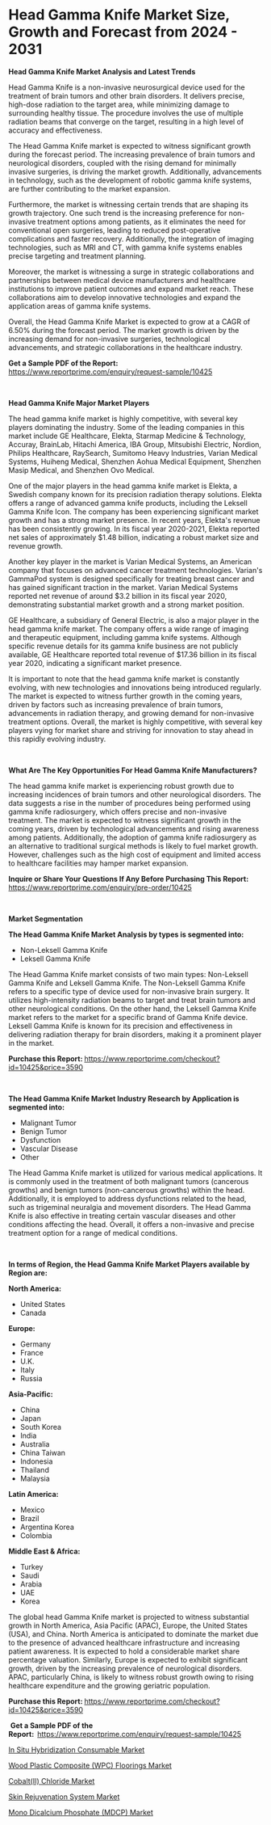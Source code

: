 <p><h1>Head Gamma Knife Market Size, Growth and Forecast from 2024 - 2031</h1></p><p><strong>Head Gamma Knife Market Analysis and Latest Trends</strong></p>
<p><p>Head Gamma Knife is a non-invasive neurosurgical device used for the treatment of brain tumors and other brain disorders. It delivers precise, high-dose radiation to the target area, while minimizing damage to surrounding healthy tissue. The procedure involves the use of multiple radiation beams that converge on the target, resulting in a high level of accuracy and effectiveness.</p><p>The Head Gamma Knife market is expected to witness significant growth during the forecast period. The increasing prevalence of brain tumors and neurological disorders, coupled with the rising demand for minimally invasive surgeries, is driving the market growth. Additionally, advancements in technology, such as the development of robotic gamma knife systems, are further contributing to the market expansion.</p><p>Furthermore, the market is witnessing certain trends that are shaping its growth trajectory. One such trend is the increasing preference for non-invasive treatment options among patients, as it eliminates the need for conventional open surgeries, leading to reduced post-operative complications and faster recovery. Additionally, the integration of imaging technologies, such as MRI and CT, with gamma knife systems enables precise targeting and treatment planning.</p><p>Moreover, the market is witnessing a surge in strategic collaborations and partnerships between medical device manufacturers and healthcare institutions to improve patient outcomes and expand market reach. These collaborations aim to develop innovative technologies and expand the application areas of gamma knife systems.</p><p>Overall, the Head Gamma Knife Market is expected to grow at a CAGR of 6.50% during the forecast period. The market growth is driven by the increasing demand for non-invasive surgeries, technological advancements, and strategic collaborations in the healthcare industry.</p></p>
<p><strong>Get a Sample PDF of the Report:&nbsp;</strong> <a href="https://www.reportprime.com/enquiry/request-sample/10425">https://www.reportprime.com/enquiry/request-sample/10425</a></p>
<p>&nbsp;</p>
<p><strong>Head Gamma Knife Major Market Players</strong></p>
<p><p>The head gamma knife market is highly competitive, with several key players dominating the industry. Some of the leading companies in this market include GE Healthcare, Elekta, Starmap Medicine & Technology, Accuray, BrainLab, Hitachi America, IBA Group, Mitsubishi Electric, Nordion, Philips Healthcare, RaySearch, Sumitomo Heavy Industries, Varian Medical Systems, Huiheng Medical, Shenzhen Aohua Medical Equipment, Shenzhen Masip Medical, and Shenzhen Ovo Medical.</p><p>One of the major players in the head gamma knife market is Elekta, a Swedish company known for its precision radiation therapy solutions. Elekta offers a range of advanced gamma knife products, including the Leksell Gamma Knife Icon. The company has been experiencing significant market growth and has a strong market presence. In recent years, Elekta's revenue has been consistently growing. In its fiscal year 2020-2021, Elekta reported net sales of approximately $1.48 billion, indicating a robust market size and revenue growth.</p><p>Another key player in the market is Varian Medical Systems, an American company that focuses on advanced cancer treatment technologies. Varian's GammaPod system is designed specifically for treating breast cancer and has gained significant traction in the market. Varian Medical Systems reported net revenue of around $3.2 billion in its fiscal year 2020, demonstrating substantial market growth and a strong market position.</p><p>GE Healthcare, a subsidiary of General Electric, is also a major player in the head gamma knife market. The company offers a wide range of imaging and therapeutic equipment, including gamma knife systems. Although specific revenue details for its gamma knife business are not publicly available, GE Healthcare reported total revenue of $17.36 billion in its fiscal year 2020, indicating a significant market presence.</p><p>It is important to note that the head gamma knife market is constantly evolving, with new technologies and innovations being introduced regularly. The market is expected to witness further growth in the coming years, driven by factors such as increasing prevalence of brain tumors, advancements in radiation therapy, and growing demand for non-invasive treatment options. Overall, the market is highly competitive, with several key players vying for market share and striving for innovation to stay ahead in this rapidly evolving industry.</p></p>
<p>&nbsp;</p>
<p><strong>What Are The Key Opportunities For Head Gamma Knife Manufacturers?</strong></p>
<p><p>The head gamma knife market is experiencing robust growth due to increasing incidences of brain tumors and other neurological disorders. The data suggests a rise in the number of procedures being performed using gamma knife radiosurgery, which offers precise and non-invasive treatment. The market is expected to witness significant growth in the coming years, driven by technological advancements and rising awareness among patients. Additionally, the adoption of gamma knife radiosurgery as an alternative to traditional surgical methods is likely to fuel market growth. However, challenges such as the high cost of equipment and limited access to healthcare facilities may hamper market expansion.</p></p>
<p><strong>Inquire or Share Your Questions If Any Before Purchasing This Report:</strong> <a href="https://www.reportprime.com/enquiry/pre-order/10425">https://www.reportprime.com/enquiry/pre-order/10425</a></p>
<p>&nbsp;</p>
<p><strong>Market Segmentation</strong></p>
<p><strong>The Head Gamma Knife Market Analysis by types is segmented into:</strong></p>
<p><ul><li>Non-Leksell Gamma Knife</li><li>Leksell Gamma Knife</li></ul></p>
<p><p>The Head Gamma Knife market consists of two main types: Non-Leksell Gamma Knife and Leksell Gamma Knife. The Non-Leksell Gamma Knife refers to a specific type of device used for non-invasive brain surgery. It utilizes high-intensity radiation beams to target and treat brain tumors and other neurological conditions. On the other hand, the Leksell Gamma Knife market refers to the market for a specific brand of Gamma Knife device. Leksell Gamma Knife is known for its precision and effectiveness in delivering radiation therapy for brain disorders, making it a prominent player in the market.</p></p>
<p><strong>Purchase this Report:&nbsp;</strong><a href="https://www.reportprime.com/checkout?id=10425&price=3590">https://www.reportprime.com/checkout?id=10425&price=3590</a></p>
<p>&nbsp;</p>
<p><strong>The Head Gamma Knife Market Industry Research by Application is segmented into:</strong></p>
<p><ul><li>Malignant Tumor</li><li>Benign Tumor</li><li>Dysfunction</li><li>Vascular Disease</li><li>Other</li></ul></p>
<p><p>The Head Gamma Knife market is utilized for various medical applications. It is commonly used in the treatment of both malignant tumors (cancerous growths) and benign tumors (non-cancerous growths) within the head. Additionally, it is employed to address dysfunctions related to the head, such as trigeminal neuralgia and movement disorders. The Head Gamma Knife is also effective in treating certain vascular diseases and other conditions affecting the head. Overall, it offers a non-invasive and precise treatment option for a range of medical conditions.</p></p>
<p>&nbsp;</p>
<p><strong>In terms of Region, the Head Gamma Knife Market Players available by Region are:</strong></p>
<p>
    <p> <strong> North America: </strong>
        <ul>
            <li>United States</li>
            <li>Canada</li>
        </ul>
        </p> 
    <p> <strong> Europe: </strong>
        <ul>
            <li>Germany</li>
            <li>France</li>
            <li>U.K.</li>
            <li>Italy</li>
            <li>Russia</li>
        </ul>
        </p> 
    <p> <strong> Asia-Pacific: </strong>
        <ul>
            <li>China</li>
            <li>Japan</li>
            <li>South Korea</li>
            <li>India</li>
            <li>Australia</li>
            <li>China Taiwan</li>
            <li>Indonesia</li>
            <li>Thailand</li>
            <li>Malaysia</li>
        </ul>
        </p> 
    <p> <strong> Latin America: </strong>
        <ul>
            <li>Mexico</li>
            <li>Brazil</li>
            <li>Argentina Korea</li>
            <li>Colombia</li>
        </ul>
        </p> 
    <p> <strong> Middle East & Africa: </strong>
        <ul>
            <li>Turkey</li>
            <li>Saudi</li>
            <li>Arabia</li>
            <li>UAE</li>
            <li>Korea</li>
        </ul>
    </p>
    </p>
<p><p>The global head Gamma Knife market is projected to witness substantial growth in North America, Asia Pacific (APAC), Europe, the United States (USA), and China. North America is anticipated to dominate the market due to the presence of advanced healthcare infrastructure and increasing patient awareness. It is expected to hold a considerable market share percentage valuation. Similarly, Europe is expected to exhibit significant growth, driven by the increasing prevalence of neurological disorders. APAC, particularly China, is likely to witness robust growth owing to rising healthcare expenditure and the growing geriatric population.</p></p>
<p><strong>Purchase this Report: </strong><a href="https://www.reportprime.com/checkout?id=10425&price=3590">https://www.reportprime.com/checkout?id=10425&price=3590</a></p>
<p>&nbsp;<strong>Get a Sample PDF of the Report:&nbsp;&nbsp;</strong><a href="https://www.reportprime.com/enquiry/request-sample/10425">https://www.reportprime.com/enquiry/request-sample/10425</a></p>
<p><strong></strong></p>
<p><p><a href="https://github.com/shotows/Market-Research-Report-List-1/blob/main/in-situ-hybridization-consumable-market.md">In Situ Hybridization Consumable Market</a></p><p><a href="https://medium.com/@elvirabogdani08/wood-plastic-composite-wpc-floorings-market-analysis-its-cagr-market-segmentation-and-global-0b1aa6e7cfd1">Wood Plastic Composite (WPC) Floorings Market</a></p><p><a href="https://medium.com/@elvirabogdani08/cobalt-ii-chloride-market-size-and-market-trends-complete-industry-overview-2024-to-2031-e8c448a6f367">Cobalt(II) Chloride Market</a></p><p><a href="https://github.com/sonuprakash1/Market-Research-Report-List-1/blob/main/skin-rejuvenation-system-market.md">Skin Rejuvenation System Market</a></p><p><a href="https://medium.com/@elvirabogdani08/mono-dicalcium-phosphate-mdcp-market-analysis-and-sze-forecasted-for-period-from-2024-to-2031-9520a6ef6a20">Mono Dicalcium Phosphate (MDCP) Market</a></p></p>